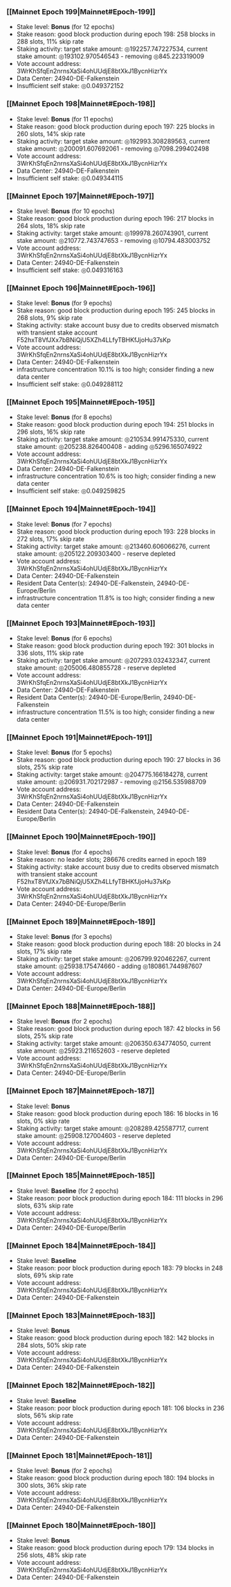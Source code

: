 ### [[Mainnet Epoch 199|Mainnet#Epoch-199]]
* Stake level: **Bonus** (for 12 epochs)
* Stake reason: good block production during epoch 198: 258 blocks in 288 slots, 11% skip rate
* Staking activity: target stake amount: ◎192257.747227534, current stake amount: ◎193102.970546543 - removing ◎845.223319009
* Vote account address: 3WrKhSfqEn2nrnsXaSi4ohUUdjE8btXkJ1BycnHizrYx
* Data Center: 24940-DE-Falkenstein
* Insufficient self stake: ◎0.049372152
### [[Mainnet Epoch 198|Mainnet#Epoch-198]]
* Stake level: **Bonus** (for 11 epochs)
* Stake reason: good block production during epoch 197: 225 blocks in 260 slots, 14% skip rate
* Staking activity: target stake amount: ◎192993.308289563, current stake amount: ◎200091.607692061 - removing ◎7098.299402498
* Vote account address: 3WrKhSfqEn2nrnsXaSi4ohUUdjE8btXkJ1BycnHizrYx
* Data Center: 24940-DE-Falkenstein
* Insufficient self stake: ◎0.049344115
### [[Mainnet Epoch 197|Mainnet#Epoch-197]]
* Stake level: **Bonus** (for 10 epochs)
* Stake reason: good block production during epoch 196: 217 blocks in 264 slots, 18% skip rate
* Staking activity: target stake amount: ◎199978.260743901, current stake amount: ◎210772.743747653 - removing ◎10794.483003752
* Vote account address: 3WrKhSfqEn2nrnsXaSi4ohUUdjE8btXkJ1BycnHizrYx
* Data Center: 24940-DE-Falkenstein
* Insufficient self stake: ◎0.049316163
### [[Mainnet Epoch 196|Mainnet#Epoch-196]]
* Stake level: **Bonus** (for 9 epochs)
* Stake reason: good block production during epoch 195: 245 blocks in 268 slots, 9% skip rate
* Staking activity: stake account busy due to credits observed mismatch with transient stake account F52hxT8VfJXx7bBNiQjU5XZh4LLfyTBHKfJjoHu37sKp
* Vote account address: 3WrKhSfqEn2nrnsXaSi4ohUUdjE8btXkJ1BycnHizrYx
* Data Center: 24940-DE-Falkenstein
* infrastructure concentration 10.1% is too high; consider finding a new data center
* Insufficient self stake: ◎0.049288112
### [[Mainnet Epoch 195|Mainnet#Epoch-195]]
* Stake level: **Bonus** (for 8 epochs)
* Stake reason: good block production during epoch 194: 251 blocks in 296 slots, 16% skip rate
* Staking activity: target stake amount: ◎210534.991475330, current stake amount: ◎205238.826400408 - adding ◎5296.165074922
* Vote account address: 3WrKhSfqEn2nrnsXaSi4ohUUdjE8btXkJ1BycnHizrYx
* Data Center: 24940-DE-Falkenstein
* infrastructure concentration 10.6% is too high; consider finding a new data center
* Insufficient self stake: ◎0.049259825
### [[Mainnet Epoch 194|Mainnet#Epoch-194]]
* Stake level: **Bonus** (for 7 epochs)
* Stake reason: good block production during epoch 193: 228 blocks in 272 slots, 17% skip rate
* Staking activity: target stake amount: ◎213460.606066276, current stake amount: ◎205122.209303400 - reserve depleted
* Vote account address: 3WrKhSfqEn2nrnsXaSi4ohUUdjE8btXkJ1BycnHizrYx
* Data Center: 24940-DE-Falkenstein
* Resident Data Center(s): 24940-DE-Falkenstein, 24940-DE-Europe/Berlin
* infrastructure concentration 11.8% is too high; consider finding a new data center
### [[Mainnet Epoch 193|Mainnet#Epoch-193]]
* Stake level: **Bonus** (for 6 epochs)
* Stake reason: good block production during epoch 192: 301 blocks in 336 slots, 11% skip rate
* Staking activity: target stake amount: ◎207293.032432347, current stake amount: ◎205006.480855728 - reserve depleted
* Vote account address: 3WrKhSfqEn2nrnsXaSi4ohUUdjE8btXkJ1BycnHizrYx
* Data Center: 24940-DE-Falkenstein
* Resident Data Center(s): 24940-DE-Europe/Berlin, 24940-DE-Falkenstein
* infrastructure concentration 11.5% is too high; consider finding a new data center
### [[Mainnet Epoch 191|Mainnet#Epoch-191]]
* Stake level: **Bonus** (for 5 epochs)
* Stake reason: good block production during epoch 190: 27 blocks in 36 slots, 25% skip rate
* Staking activity: target stake amount: ◎204775.166184278, current stake amount: ◎206931.702172987 - removing ◎2156.535988709
* Vote account address: 3WrKhSfqEn2nrnsXaSi4ohUUdjE8btXkJ1BycnHizrYx
* Data Center: 24940-DE-Falkenstein
* Resident Data Center(s): 24940-DE-Falkenstein, 24940-DE-Europe/Berlin
### [[Mainnet Epoch 190|Mainnet#Epoch-190]]
* Stake level: **Bonus** (for 4 epochs)
* Stake reason: no leader slots; 286676 credits earned in epoch 189
* Staking activity: stake account busy due to credits observed mismatch with transient stake account F52hxT8VfJXx7bBNiQjU5XZh4LLfyTBHKfJjoHu37sKp
* Vote account address: 3WrKhSfqEn2nrnsXaSi4ohUUdjE8btXkJ1BycnHizrYx
* Data Center: 24940-DE-Europe/Berlin
### [[Mainnet Epoch 189|Mainnet#Epoch-189]]
* Stake level: **Bonus** (for 3 epochs)
* Stake reason: good block production during epoch 188: 20 blocks in 24 slots, 17% skip rate
* Staking activity: target stake amount: ◎206799.920462267, current stake amount: ◎25938.175474660 - adding ◎180861.744987607
* Vote account address: 3WrKhSfqEn2nrnsXaSi4ohUUdjE8btXkJ1BycnHizrYx
* Data Center: 24940-DE-Europe/Berlin
### [[Mainnet Epoch 188|Mainnet#Epoch-188]]
* Stake level: **Bonus** (for 2 epochs)
* Stake reason: good block production during epoch 187: 42 blocks in 56 slots, 25% skip rate
* Staking activity: target stake amount: ◎206350.634774050, current stake amount: ◎25923.211652603 - reserve depleted
* Vote account address: 3WrKhSfqEn2nrnsXaSi4ohUUdjE8btXkJ1BycnHizrYx
* Data Center: 24940-DE-Europe/Berlin
### [[Mainnet Epoch 187|Mainnet#Epoch-187]]
* Stake level: **Bonus**
* Stake reason: good block production during epoch 186: 16 blocks in 16 slots, 0% skip rate
* Staking activity: target stake amount: ◎208289.425587717, current stake amount: ◎25908.127004603 - reserve depleted
* Vote account address: 3WrKhSfqEn2nrnsXaSi4ohUUdjE8btXkJ1BycnHizrYx
* Data Center: 24940-DE-Europe/Berlin
### [[Mainnet Epoch 185|Mainnet#Epoch-185]]
* Stake level: **Baseline** (for 2 epochs)
* Stake reason: poor block production during epoch 184: 111 blocks in 296 slots, 63% skip rate 
* Vote account address: 3WrKhSfqEn2nrnsXaSi4ohUUdjE8btXkJ1BycnHizrYx
* Data Center: 24940-DE-Europe/Berlin
### [[Mainnet Epoch 184|Mainnet#Epoch-184]]
* Stake level: **Baseline**
* Stake reason: poor block production during epoch 183: 79 blocks in 248 slots, 69% skip rate 
* Vote account address: 3WrKhSfqEn2nrnsXaSi4ohUUdjE8btXkJ1BycnHizrYx
* Data Center: 24940-DE-Falkenstein
### [[Mainnet Epoch 183|Mainnet#Epoch-183]]
* Stake level: **Bonus**
* Stake reason: good block production during epoch 182: 142 blocks in 284 slots, 50% skip rate
* Vote account address: 3WrKhSfqEn2nrnsXaSi4ohUUdjE8btXkJ1BycnHizrYx
* Data Center: 24940-DE-Falkenstein
### [[Mainnet Epoch 182|Mainnet#Epoch-182]]
* Stake level: **Baseline**
* Stake reason: poor block production during epoch 181: 106 blocks in 236 slots, 56% skip rate 
* Vote account address: 3WrKhSfqEn2nrnsXaSi4ohUUdjE8btXkJ1BycnHizrYx
* Data Center: 24940-DE-Falkenstein
### [[Mainnet Epoch 181|Mainnet#Epoch-181]]
* Stake level: **Bonus** (for 2 epochs)
* Stake reason: good block production during epoch 180: 194 blocks in 300 slots, 36% skip rate
* Vote account address: 3WrKhSfqEn2nrnsXaSi4ohUUdjE8btXkJ1BycnHizrYx
* Data Center: 24940-DE-Falkenstein
### [[Mainnet Epoch 180|Mainnet#Epoch-180]]
* Stake level: **Bonus**
* Stake reason: good block production during epoch 179: 134 blocks in 256 slots, 48% skip rate
* Vote account address: 3WrKhSfqEn2nrnsXaSi4ohUUdjE8btXkJ1BycnHizrYx
* Data Center: 24940-DE-Falkenstein